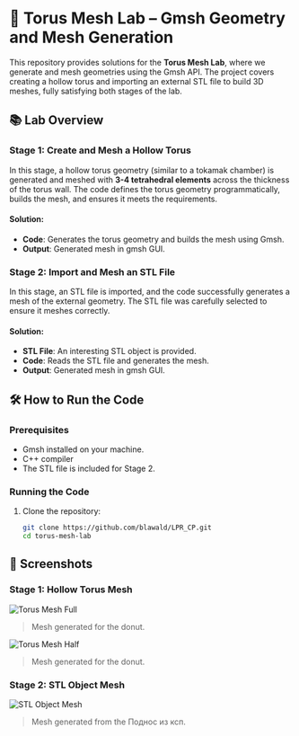 # 🔧 Torus Mesh Lab – Gmsh Geometry and Mesh Generation

This repository provides solutions for the **Torus Mesh Lab**, where we generate and mesh geometries using the Gmsh API. The project covers creating a hollow torus and importing an external STL file to build 3D meshes, fully satisfying both stages of the lab.

## 📚 Lab Overview

### **Stage 1: Create and Mesh a Hollow Torus**
In this stage, a hollow torus geometry (similar to a tokamak chamber) is generated and meshed with **3-4 tetrahedral elements** across the thickness of the torus wall. The code defines the torus geometry programmatically, builds the mesh, and ensures it meets the requirements.

#### Solution:
- **Code**: Generates the torus geometry and builds the mesh using Gmsh.
- **Output**: Generated mesh in gmsh GUI.

### **Stage 2: Import and Mesh an STL File**
In this stage, an STL file is imported, and the code successfully generates a mesh of the external geometry. The STL file was carefully selected to ensure it meshes correctly.

#### Solution:
- **STL File**: An interesting STL object is provided.
- **Code**: Reads the STL file and generates the mesh.
- **Output**: Generated mesh in gmsh GUI.

## 🛠️ How to Run the Code

### **Prerequisites**
- Gmsh installed on your machine.
- C++ compiler 
- The STL file is included for Stage 2.

### **Running the Code**
1. Clone the repository:
   ```bash
   git clone https://github.com/blawald/LPR_CP.git
   cd torus-mesh-lab

## 📸 Screenshots

### **Stage 1: Hollow Torus Mesh**
![Torus Mesh Full](пончик-токомак-целый.png)
> Mesh generated for the donut.

![Torus Mesh Half](пончик-токомак-откусил.png)
> Mesh generated for the donut.


### **Stage 2: STL Object Mesh**
![STL Object Mesh](поднос_ксп.png)
> Mesh generated from the Поднос из ксп.



